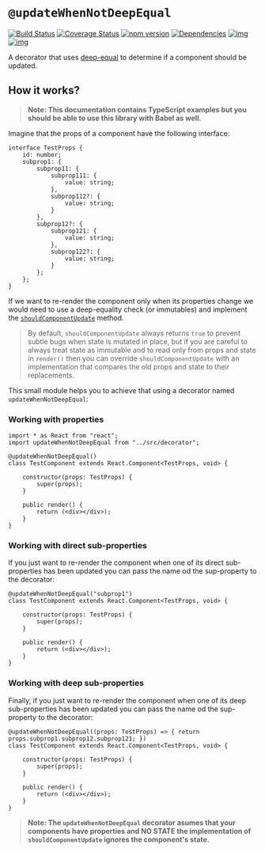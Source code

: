 # `@updateWhenNotDeepEqual`

[![Build Status](https://secure.travis-ci.org/remojansen/react-deep-equal-update.svg?branch=master)](https://travis-ci.org/remojansen/react-deep-equal-update)
[![Coverage Status](https://coveralls.io/repos/github/remojansen/react-deep-equal-update/badge.svg?branch=master)](https://coveralls.io/github/remojansen/react-deep-equal-update?branch=master)
[![npm version](https://badge.fury.io/js/react-deep-equal-update.svg)](https://badge.fury.io/js/react-deep-equal-update)
[![Dependencies](https://david-dm.org/remojansen/react-deep-equal-update.svg)](https://david-dm.org/remojansen/react-deep-equal-update#info=dependencies)
[![img](https://david-dm.org/remojansen/react-deep-equal-update/dev-status.svg)](https://david-dm.org/remojansen/react-deep-equal-update/#info=devDependencies)
[![img](https://david-dm.org/remojansen/react-deep-equal-update/peer-status.svg)](https://david-dm.org/remojansen/react-deep-equal-update/#info=peerDependenciess)

A decorator that uses [deep-equal](https://www.npmjs.com/package/deep-equal) 
to determine if a component should be updated.

## How it works?
> **Note: This documentation contains TypeScript examples but you 
should be able to use this library with Babel as well.**

Imagine that the props of a component have the following interface:

```
interface TestProps {
    id: number;
    subprop1: {
        subprop11: {
            subprop111: {
                value: string;
            },
            subprop112?: {
                value: string;
            }
        },
        subprop12?: {
            subprop121: {
                value: string;
            },
            subprop122?: {
                value: string;
            }
        };
    };
}
```

If we want to re-render the component only when its properties
change we would need to use a deep-equality check (or immutables) 
and implement the [`shouldComponentUpdate`](http://bit.ly/1QnAYEH) 
method.

> By default, `shouldComponentUpdate` always returns `true` to prevent 
subtle bugs when state is mutated in place, but if you are careful 
to always treat state as immutable and to read only from props and
state in `render()` then you can override `shouldComponentUpdate` with 
an implementation that compares the old props and state to their 
replacements.

This small module helps you to achieve that using a decorator named
`updateWhenNotDeepEqual`:

### Working with properties
```
import * as React from "react";
import updateWhenNotDeepEqual from "../src/decorator";

@updateWhenNotDeepEqual()
class TestComponent extends React.Component<TestProps, void> {

    constructor(props: TestProps) {
        super(props);
    }

    public render() {
        return (<div></div>);
    }
}
```
### Working with direct sub-properties
If you just want to re-render the component when one of its direct sub-properties
has been updated you can pass the name od the sup-property to the decorator:

```
@updateWhenNotDeepEqual("subprop1")
class TestComponent extends React.Component<TestProps, void> {

    constructor(props: TestProps) {
        super(props);
    }

    public render() {
        return (<div></div>);
    }
}
```

### Working with deep sub-properties
Finally, if you just want to re-render the component when one of its deep
sub-properties has been updated you can pass the name od the sup-property 
to the decorator:
```
@updateWhenNotDeepEqual((props: TestProps) => { return props.subprop1.subprop12.subprop121; })
class TestComponent extends React.Component<TestProps, void> {

    constructor(props: TestProps) {
        super(props);
    }

    public render() {
        return (<div></div>);
    }
}
```

> **Note: The `updateWhenNotDeepEqual` decorator asumes that your components have properties 
and NO STATE the implementation of `shouldComponentUpdate` ignores the component's state.**
